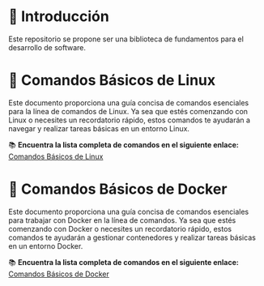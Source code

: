# 🚀 Introducción

Este repositorio se propone ser una biblioteca de fundamentos para el desarrollo de software.

# 🐧 Comandos Básicos de Linux

Este documento proporciona una guía concisa de comandos esenciales para la línea de comandos de Linux. Ya sea que estés comenzando con Linux o necesites un recordatorio rápido, estos comandos te ayudarán a navegar y realizar tareas básicas en un entorno Linux.

📚 **Encuentra la lista completa de comandos en el siguiente enlace:** [Comandos Básicos de Linux](https://github.com/alipendix/documentation/blob/main/linux_commands.md)

# 🐳 Comandos Básicos de Docker

Este documento proporciona una guía concisa de comandos esenciales para trabajar con Docker en la línea de comandos. Ya sea que estés comenzando con Docker o necesites un recordatorio rápido, estos comandos te ayudarán a gestionar contenedores y realizar tareas básicas en un entorno Docker.

📚 **Encuentra la lista completa de comandos en el siguiente enlace:** [Comandos Básicos de Docker](https://github.com/alipendix/documentation/blob/main/docker_commands.md)
